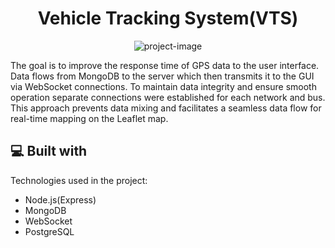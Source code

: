 <h1 align="center" id="title">Vehicle Tracking System(VTS)</h1>

<p align="center"><img src="https://socialify.git.ci/yusufokkabas/VTS/image?description=1&amp;descriptionEditable=This%20is%20a%20demo%20project%20for%20Vehicle%20Tracking%20System%20during%20my%20internship%20at%20Kentkart&amp;language=1&amp;name=1&amp;owner=1&amp;pattern=Brick%20Wall&amp;theme=Dark" alt="project-image"></p>

<p id="description">The goal is to improve the response time of GPS data to the user interface. Data flows from MongoDB to the server which then transmits it to the GUI via WebSocket connections. To maintain data integrity and ensure smooth operation separate connections were established for each network and bus. This approach prevents data mixing and facilitates a seamless data flow for real-time mapping on the Leaflet map.</p>

  
  
<h2>💻 Built with</h2>

Technologies used in the project:

*   Node.js(Express)
*   MongoDB
*   WebSocket
*   PostgreSQL
